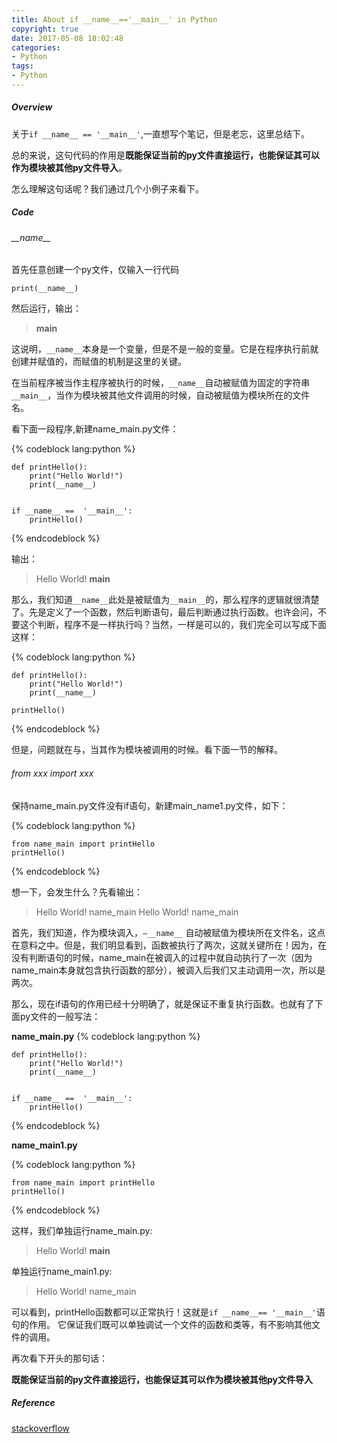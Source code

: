 ```yaml
---
title: About if __name__=='__main__' in Python
copyright: true
date: 2017-05-08 18:02:48
categories:
- Python
tags:
- Python
---
```


##### Overview
关于`if __name__ == '__main__'`,一直想写个笔记，但是老忘，这里总结下。


总的来说，这句代码的作用是**既能保证当前的py文件直接运行，也能保证其可以作为模块被其他py文件导入**。

怎么理解这句话呢？我们通过几个小例子来看下。

##### Code


###### \_\_name\_\_
首先任意创建一个py文件，仅输入一行代码

`print(__name__)`

然后运行，输出：

>__main__

这说明，`__name__`本身是一个变量，但是不是一般的变量。它是在程序执行前就创建并赋值的，而赋值的机制是这里的关键。

在当前程序被当作主程序被执行的时候，`__name__`自动被赋值为固定的字符串`__main__`，当作为模块被其他文件调用的时候，自动被赋值为模块所在的文件名。

看下面一段程序,新建name_main.py文件：

{% codeblock lang:python %}

    def printHello():
        print("Hello World!")
        print(__name__)


    if __name__ ==  '__main__':
        printHello()


{% endcodeblock %}

输出：
>Hello World!
__main__

那么，我们知道`__name__`此处是被赋值为`__main__`的，那么程序的逻辑就很清楚了。先是定义了一个函数，然后判断语句，最后判断通过执行函数。也许会问，不要这个判断，程序不是一样执行吗？当然，一样是可以的，我们完全可以写成下面这样：

{% codeblock lang:python %}

    def printHello():
        print("Hello World!")
        print(__name__)

    printHello()

{% endcodeblock %}

但是，问题就在与，当其作为模块被调用的时候。看下面一节的解释。


###### from xxx import xxx

保持name_main.py文件没有if语句，新建main_name1.py文件，如下：

{% codeblock lang:python %}

    from name_main import printHello
    printHello()

{% endcodeblock %}

想一下，会发生什么？先看输出：

>Hello World!
name_main
Hello World!
name_main


首先，我们知道，作为模块调入，`—__name__` 自动被赋值为模块所在文件名，这点在意料之中。但是，我们明显看到，函数被执行了两次，这就关键所在！因为，在没有判断语句的时候，name_main在被调入的过程中就自动执行了一次（因为name_main本身就包含执行函数的部分），被调入后我们又主动调用一次，所以是两次。

那么，现在if语句的作用已经十分明确了，就是保证不重复执行函数。也就有了下面py文件的一般写法：

**name_main.py**
{% codeblock lang:python %}

    def printHello():
        print("Hello World!")
        print(__name__)


    if __name__ ==  '__main__':
        printHello()


{% endcodeblock %}


**name_main1.py**

{% codeblock lang:python %}

    from name_main import printHello
    printHello()

{% endcodeblock %}

这样，我们单独运行name_main.py:
>Hello World!
__main__



单独运行name_main1.py:
>Hello World!
name_main

可以看到，printHello函数都可以正常执行！这就是`if __name__== '__main__'`语句的作用。
它保证我们既可以单独调试一个文件的函数和类等，有不影响其他文件的调用。

再次看下开头的那句话：

**既能保证当前的py文件直接运行，也能保证其可以作为模块被其他py文件导入**



##### Reference

[stackoverflow](http://stackoverflow.com/questions/419163/what-does-if-name-main-do)


